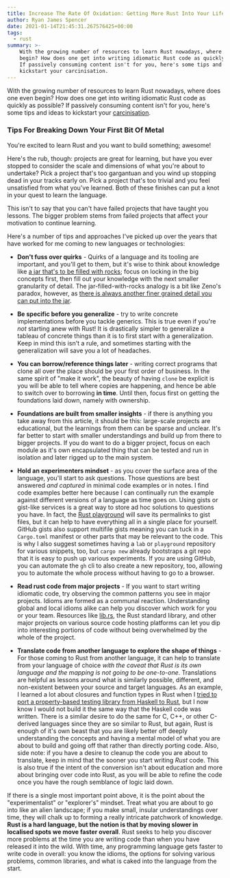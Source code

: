 ```yaml
---
title: Increase The Rate Of Oxidation: Getting More Rust Into Your Life
author: Ryan James Spencer
date: 2021-01-14T21:45:31.267576425+00:00
tags:
  - rust
summary: >-
    With the growing number of resources to learn Rust nowadays, where does one even
    begin? How does one get into writing idiomatic Rust code as quickly as possible?
    If passively consuming content isn't for you, here's some tips and ideas to
    kickstart your carcinisation.
---
```


With the growing number of resources to learn Rust nowadays, where does one even
begin? How does one get into writing idiomatic Rust code as quickly as possible?
If passively consuming content isn't for you, here's some tips and ideas to
kickstart your [carcinisation](https://en.wikipedia.org/wiki/Carcinisation).

### Tips For Breaking Down Your First Bit Of Metal

You're excited to learn Rust and you want to build something; awesome!

Here's the rub, though: projects are great for learning, but have you ever
stopped to consider the scale and dimensions of what you're about to undertake?
Pick a project that's too gargantuan and you wind up stopping dead in your
tracks early on. Pick a project that's too trivial and you feel unsatisfied from
what you've learned. Both of these finishes can put a knot in your quest to learn
the language.

This isn't to say that you can't have failed projects that have taught you
lessons. The bigger problem stems from failed projects that affect your
motivation to continue learning.

Here's a number of tips and approaches I've picked up over the years that have
worked for me coming to new languages or technologies:

* **Don't fuss over quirks** - Quirks of a language and its tooling are
  important, and you'll get to them, but it's wise to think about knowledge like
  [a jar that's to be filled with
  rocks](https://www.developgoodhabits.com/rock-pebbles-sand/); focus on locking
  in the big concepts first, then fill out your knowledge with the next smaller
  granularity of detail. The jar-filled-with-rocks analogy is a bit like Zeno's
  paradox, however, as [there is always another finer grained detail you can put
  into the jar](https://www.justanotherdot.com/posts/an-infinite-barrage-of-mountains-to-climb.html).

* **Be specific before you generalize** - try to write concrete implementations
  before you tackle generics. This is true even if you're _not_ starting anew
  with Rust! It is drastically simpler to generalize a tableau of concrete
  things than it is to first start with a generalization. Keep in mind this
  isn't a rule, and sometimes starting with the generalization will save you a
  lot of headaches.

* **You can borrow/reference things later** - writing correct programs that clone all
  over the place should be your first order of business. In the same spirit of
  "make it work", the beauty of having `clone` be explicit is you will be able
  to tell where copies are happening, and hence be able to switch over to
  borrowing **in time**. Until then, focus first on getting the foundations
  laid down, namely with ownership.

* **Foundations are built from smaller insights** - if there is anything you
  take away from this article, it should be this: large-scale projects are
  educational, but the learnings from them can be sparse and unclear. It's far
  better to start with smaller understandings and build up from there to bigger
  projects. If you do want to do a bigger project, focus on each module as it's
  own encapsulated thing that can be tested and run in isolation and later
  rigged up to the main system.

* **Hold an experimenters mindset** - as you cover the surface area of the
  language, you'll start to ask questions. Those questions are best answered
  _and captured_ in minimal code examples or in notes. I find code examples
  better here because I can continually run the example against different
  versions of a language as time goes on. Using gists or gist-like services is a
  great way to store ad hoc solutions to questions you have. In fact, the [Rust
  playground](https://play.rust-lang.org/) will save its permalinks to gist
  files, but it can help to have everything all in a single place for yourself.
  GitHub gists also support multifile gists meaning you can tuck in a
  `Cargo.toml` manifest or other parts that may be relevant to the code. This is
  why I also suggest sometimes having a `lab` or `playground` repository for
  various snippets, too, but `cargo new` already bootstraps a git repo that it
  is easy to push up various experiments. If you are using GitHub, you can
  automate the `gh` cli to also create a new repository, too, allowing you to
  automate the whole process without having to go to a browser.

* **Read rust code from major projects** - If you want to start writing
  idiomatic code, try observing the common patterns you see in major projects.
  Idioms are formed as a communal reaction. Understanding global and local
  idioms alike can help you discover which work for you or your team. Resources
  like [lib.rs](https://lib.rs/), the Rust standard library, and other major
  projects on various source code hosting platforms can let you dip into
  interesting portions of code without being overwhelmed by the whole of the
  project.

* **Translate code from another language to explore the shape of things** - For
  those coming to Rust from another language, it can help to translate from your
  language of choice _with the caveat that Rust is its own language and the
  mapping is not going to be one-to-one_. Translations are helpful as lessons
  around what is similarly possible, different, and non-existent between your
  source and target languages. As an example, I learned a lot about closures and
  function types in Rust when I [tried to port a property-based testing library
  from Haskell to Rust](https://github.com/justanotherdot/rust-hedgehog), but I
  now know I would not build it the same way that the Haskell code was written.
  There is a similar desire to do the same for C, C++, or other C-derived
  languages since they are so similar to Rust, but again, Rust is enough of it's
  own beast that you are likely better off deeply understanding the concepts and
  having a mental model of what you are about to build and going off that rather
  than directly porting code. Also, side note: if you have a desire to cleanup
  the code you are about to translate, keep in mind that the sooner you start
  writing _Rust_ code. This is also true if the intent of the conversion isn't
  about education and more about bringing over code into Rust, as you will be
  able to refine the code once you have the rough semblance of logic laid down.

If there is a single most important point above, it is the point about the
"experimentalist" or "explorer's" mindset. Treat what you are about to go into
like an alien landscape; if you make small, insular understandings over time,
they will chalk up to forming a really intricate patchwork of knowledge. **Rust
is a hard language, but the notion is that by moving slower in localised spots
we move faster overall**. Rust seeks to help you discover more problems at the
time you are writing code than when you have released it into the wild. With
time, any programming language gets faster to write code in overall: you know
the idioms, the options for solving various problems, common libraries, and what
is caked into the language from the start.
